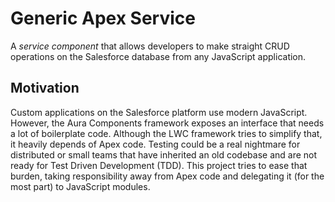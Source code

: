 # Generic Apex Service

A *service component* that allows developers to make straight CRUD operations
on the Salesforce database from any JavaScript application.

## Motivation

Custom applications on the Salesforce platform use modern JavaScript.
However, the Aura Components framework exposes an interface that needs a lot
of boilerplate code. Although the LWC framework tries to simplify that, it
heavily depends of Apex code. Testing could be a real nightmare for
distributed or small teams that have inherited an old codebase and are not
ready for Test Driven Development (TDD). This project tries to ease that
burden, taking responsibility away from Apex code and delegating it (for the
most part) to JavaScript modules.
